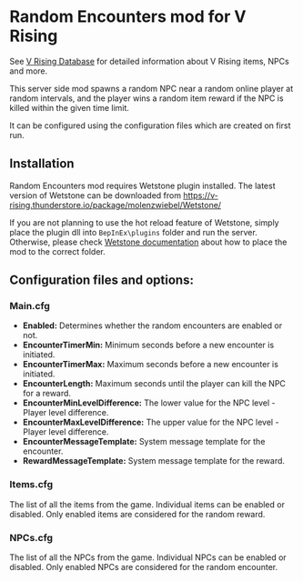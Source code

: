 # Random Encounters mod for V Rising

See [V Rising Database](https://gaming.tools/v-rising) for detailed information about V Rising items, NPCs and more.

This server side mod spawns a random NPC near a random online player at random intervals, and the player wins a random item reward if the NPC is killed within the given time limit.

It can be configured using the configuration files which are created on first run.

## Installation

Random Encounters mod requires Wetstone plugin installed. The latest version of Wetstone can be downloaded from https://v-rising.thunderstore.io/package/molenzwiebel/Wetstone/

If you are not planning to use the hot reload feature of Wetstone, simply place the plugin dll into `BepInEx\plugins` folder and run the server. Otherwise, please check [Wetstone documentation](https://molenzwiebel.github.io/Wetstone/features/reload.html) about how to place the mod to the correct folder.

## Configuration files and options:

### Main.cfg
- **Enabled:** 
Determines whether the random encounters are enabled or not.
- **EncounterTimerMin:** 
Minimum seconds before a new encounter is initiated.
- **EncounterTimerMax:** 
Maximum seconds before a new encounter is initiated.
- **EncounterLength:** 
Maximum seconds until the player can kill the NPC for a reward.
- **EncounterMinLevelDifference:** 
The lower value for the NPC level - Player level difference.
- **EncounterMaxLevelDifference:** 
The upper value for the NPC level - Player level difference.
- **EncounterMessageTemplate:** 
System message template for the encounter.
- **RewardMessageTemplate:** 
System message template for the reward.

### Items.cfg

The list of all the items from the game. Individual items can be enabled or disabled. Only enabled items are considered for the random reward.

### NPCs.cfg

The list of all the NPCs from the game. Individual NPCs can be enabled or disabled. Only enabled NPCs are considered for the random encounter.

